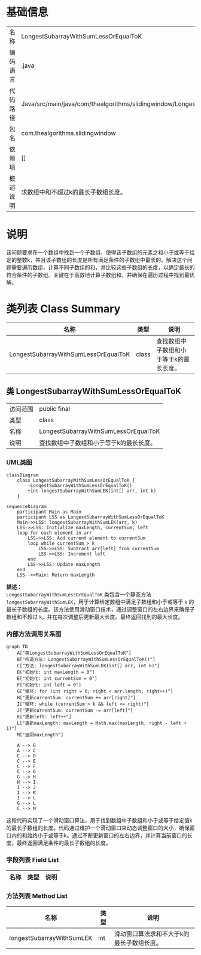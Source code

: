 # 基础信息

|      |      |
|------|------|
| 名称 | LongestSubarrayWithSumLessOrEqualToK |
| 编码语言 | .java |
| 代码路径 | Java/src/main/java/com/thealgorithms/slidingwindow/LongestSubarrayWithSumLessOrEqualToK.java |
| 包名 | com.thealgorithms.slidingwindow |
| 依赖项 | [] |
| 概述说明 | 求数组中和不超过k的最长子数组长度。 |

# 说明

该问题要求在一个数组中找到一个子数组，使得该子数组的元素之和小于或等于给定的整数k，并且该子数组的长度是所有满足条件的子数组中最长的。解决这个问题需要遍历数组，计算不同子数组的和，并比较这些子数组的长度，以确定最长的符合条件的子数组。关键在于高效地计算子数组和，并确保在遍历过程中找到最优解。

# 类列表 Class Summary

| 名称   | 类型  | 说明 |
|-------|------|-------------|
| LongestSubarrayWithSumLessOrEqualToK | class | 查找数组中子数组和小于等于k的最长长度。 |



## 类 LongestSubarrayWithSumLessOrEqualToK

|      |      |
|------|------|
| 访问范围 | public final |
| 类型 | class |
| 名称 | LongestSubarrayWithSumLessOrEqualToK |
| 说明 | 查找数组中子数组和小于等于k的最长长度。 |


### UML类图

```mermaid
classDiagram
    class LongestSubarrayWithSumLessOrEqualToK {
        -LongestSubarrayWithSumLessOrEqualToK()
        +int longestSubarrayWithSumLEK(int[] arr, int k)
    }
```

```mermaid
sequenceDiagram
    participant Main as Main
    participant LSS as LongestSubarrayWithSumLessOrEqualToK
    Main->>LSS: longestSubarrayWithSumLEK(arr, k)
    LSS->>LSS: Initialize maxLength, currentSum, left
    loop for each element in arr
        LSS->>LSS: Add current element to currentSum
        loop while currentSum > k
            LSS->>LSS: Subtract arr[left] from currentSum
            LSS->>LSS: Increment left
        end
        LSS->>LSS: Update maxLength
    end
    LSS-->>Main: Return maxLength
```

**描述：**  
`LongestSubarrayWithSumLessOrEqualToK` 类包含一个静态方法 `longestSubarrayWithSumLEK`，用于计算给定数组中满足子数组和小于或等于 `k` 的最长子数组的长度。该方法使用滑动窗口技术，通过调整窗口的左右边界来确保子数组和不超过 `k`，并在每次调整后更新最大长度。最终返回找到的最大长度。


### 内部方法调用关系图

```mermaid
graph TD
    A["类LongestSubarrayWithSumLessOrEqualToK"]
    B["构造方法: LongestSubarrayWithSumLessOrEqualToK()"]
    C["方法: longestSubarrayWithSumLEK(int[] arr, int k)"]
    D["初始化: int maxLength = 0"]
    E["初始化: int currentSum = 0"]
    F["初始化: int left = 0"]
    G["循环: for (int right = 0; right < arr.length; right++)"]
    H["更新currentSum: currentSum += arr[right]"]
    I["循环: while (currentSum > k && left <= right)"]
    J["更新currentSum: currentSum -= arr[left]"]
    K["更新left: left++"]
    L["更新maxLength: maxLength = Math.max(maxLength, right - left + 1)"]
    M["返回maxLength"]

    A --> B
    A --> C
    C --> D
    C --> E
    C --> F
    C --> G
    G --> H
    H --> I
    I --> J
    I --> K
    I --> L
    G --> L
    C --> M
```

这段代码实现了一个滑动窗口算法，用于找到数组中子数组和小于或等于给定值k的最长子数组的长度。代码通过维护一个滑动窗口来动态调整窗口的大小，确保窗口内的和始终小于或等于k。通过不断更新窗口的左右边界，并计算当前窗口的长度，最终返回满足条件的最长子数组的长度。

### 字段列表 Field List

| 名称  | 类型  | 说明 |
|-------|-------|------|

### 方法列表 Method List

| 名称  | 类型  | 说明 |
|-------|-------|------|
| longestSubarrayWithSumLEK | int | 滑动窗口算法求和不大于k的最长子数组长度。 |




